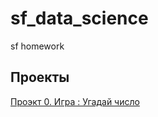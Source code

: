 # sf_data_science
sf homework
## Проекты
[Проэкт 0.  Игра : Угадай число](https://github.com/grovler/sf_data_science/tree/main/project_0)


